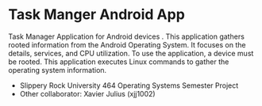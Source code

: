 # Task Manger Android App
Task Manager Application for Android devices . This application gathers rooted information from the Android Operating System. It focuses on
the details, services, and CPU utilization. To use the application, a device must be rooted. This application executes Linux commands to
gather the operating system information. 
* Slippery Rock University 464 Operating Systems Semester Project
* Other collaborator: Xavier Julius (xjj1002)
